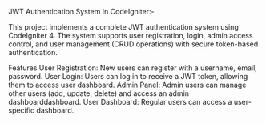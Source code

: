 JWT Authentication System In CodeIgniter:-


This project implements a complete JWT authentication system using CodeIgniter 4. The system supports user registration, login, admin access control, and user management (CRUD operations) with secure token-based authentication.

Features
User Registration: New users can register with a username, email, password.
User Login: Users can log in to receive a JWT token, allowing them to access user dashboard.
Admin Panel: Admin users can manage other users (add, update, delete) and access an admin dashboarddashboard.
User Dashboard: Regular users can access a user-specific dashboard.
